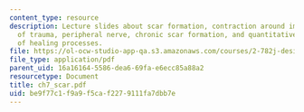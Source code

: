 ```yaml
---
content_type: resource
description: Lecture slides about scar formation, contraction around implants, sources
  of trauma, peripheral nerve, chronic scar formation, and quantitative description
  of healing processes.
file: https://ol-ocw-studio-app-qa.s3.amazonaws.com/courses/2-782j-design-of-medical-devices-and-implants-spring-2006/be9f77c1f9a9f5caf2279111fa7dbb7e_ch7_scar.pdf
file_type: application/pdf
parent_uid: 16a16164-5586-dea6-69fa-e6ecc85a88a2
resourcetype: Document
title: ch7_scar.pdf
uid: be9f77c1-f9a9-f5ca-f227-9111fa7dbb7e
---
```

